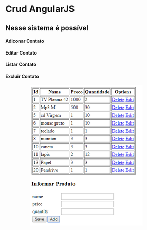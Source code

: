 # Crud AngularJS

<h2> Nesse sistema é possível </h2>

<h4> Adiconar Contato </h4>
<h4> Editar Contato </h4>
<h4> Listar Contato </h4>
<h4> Excluir Contato </h4>

<p align="center">
  <img src="crudAngularPJP.png" width="350"/>
</p>
